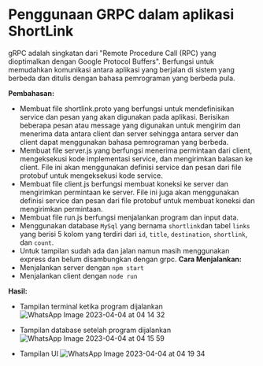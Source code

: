 # Penggunaan GRPC dalam aplikasi ShortLink
gRPC adalah singkatan dari "Remote Procedure Call (RPC) yang dioptimalkan dengan Google Protocol Buffers". Berfungsi untuk memudahkan komunikasi antara aplikasi yang berjalan di sistem yang berbeda dan ditulis dengan bahasa pemrograman yang berbeda pula. 

**Pembahasan:**
- Membuat file shortlink.proto yang berfungsi untuk mendefinisikan service dan pesan yang akan digunakan pada aplikasi. Berisikan beberapa pesan atau message yang digunakan untuk mengirim dan menerima data antara client dan server sehingga antara server dan client dapat menggunakan bahasa pemrograman yang berbeda.
- Membuat file server.js yang berfungsi menerima permintaan dari client, mengeksekusi kode implementasi service, dan mengirimkan balasan ke client. File ini akan menggunakan definisi service dan pesan dari file protobuf untuk mengeksekusi kode service.
- Membuat file client.js berfungsi membuat koneksi ke server dan mengirimkan permintaan ke server. File ini juga akan menggunakan definisi service dan pesan dari file protobuf untuk membuat koneksi dan mengirimkan permintaan.
- Membuat file run.js berfungsi menjalankan program dan input data.
- Menggunakan database `MySql` yang bernama `shortlink`dan tabel `links` yang berisi 5 kolom yang terdiri dari `id`, `title`, `destination`, `shortlink`, dan `count`.
- Untuk tampilan sudah ada dan jalan namun masih menggunakan express dan belum disambungkan dengan grpc.
**Cara Menjalankan:**
- Menjalankan server dengan `npm start`
- Menjalankan client dengan `node run`

**Hasil:**
- Tampilan terminal ketika program dijalankan 
![WhatsApp Image 2023-04-04 at 04 14 32](https://user-images.githubusercontent.com/102397053/229630611-3fde387f-7d9c-4fb5-a11f-a5978026683d.jpg)

- Tampilan database setelah program dijalankan
![WhatsApp Image 2023-04-04 at 04 15 59](https://user-images.githubusercontent.com-b0875bc0f020.jpg)
- Tampilan UI
![WhatsApp Image 2023-04-04 at 04 19 34](https://user-images.githubusercontent.com/102397053/229630628-b75b83d6-3481-43f4-a326-60b14e656335.jpg)



